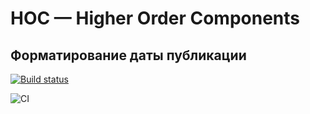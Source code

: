 # HOC — Higher Order Components

## Форматирование даты публикации

[![Build status](https://ci.appveyor.com/api/projects/status/os9x8c3u4afxfmk6?svg=true)](https://ci.appveyor.com/project/antonpnv/hoc-time)

![CI](https://github.com/antonpnv/HOC--time/actions/workflows/web.yml/badge.svg)

